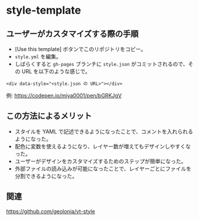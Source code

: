 # style-template

## ユーザーがカスタマイズする際の手順

* [Use this template] ボタンでこのリポジトリをコピー。
* `style.yml` を編集。
* しばらくすると `gh-pages` ブランチに `style.json` がコミットされるので、その URL を以下のような感じで。

```
<div data-style="<style.json の URL>"></div>
```

例: https://codepen.io/miya0001/pen/bGRKJgV

## この方法によるメリット

* スタイルを YAML で記述できるようになったことで、コメントを入れられるようになった。
* 配色に変数を使えるようになり、レイヤー数が増えてもデザインしやすくなった。
* ユーザーがデザインをカスタマイズするためのステップが簡単になった。
* 外部ファイルの読み込みが可能になったことで、レイヤーごとにファイルを分割できるようになった。

## 関連

https://github.com/geolonia/vt-style
